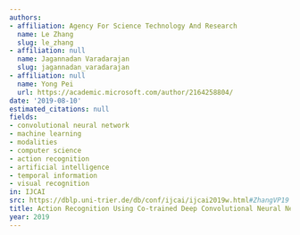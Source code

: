 ```yaml
---
authors:
- affiliation: Agency For Science Technology And Research
  name: Le Zhang
  slug: le_zhang
- affiliation: null
  name: Jagannadan Varadarajan
  slug: jagannadan_varadarajan
- affiliation: null
  name: Yong Pei
  url: https://academic.microsoft.com/author/2164258804/
date: '2019-08-10'
estimated_citations: null
fields:
- convolutional neural network
- machine learning
- modalities
- computer science
- action recognition
- artificial intelligence
- temporal information
- visual recognition
in: IJCAI
src: https://dblp.uni-trier.de/db/conf/ijcai/ijcai2019w.html#ZhangVP19
title: Action Recognition Using Co-trained Deep Convolutional Neural Networks.
year: 2019
---
```

